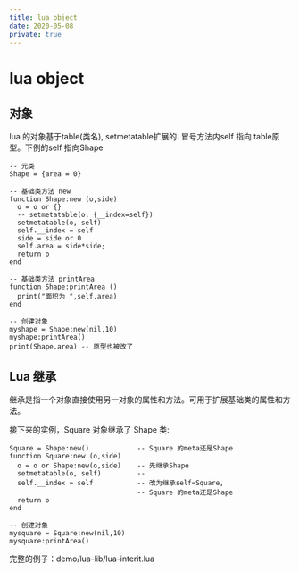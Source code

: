 ```yaml
---
title: lua object
date: 2020-05-08
private: true
---
```

# lua object
## 对象
lua 的对象基于table(类名), setmetatable扩展的. 
冒号方法内self 指向 table原型。下例的self 指向Shape

    -- 元类
    Shape = {area = 0}

    -- 基础类方法 new
    function Shape:new (o,side)
      o = o or {}
      -- setmetatable(o, {__index=self})
      setmetatable(o, self)
      self.__index = self
      side = side or 0
      self.area = side*side;
      return o
    end

    -- 基础类方法 printArea
    function Shape:printArea ()
      print("面积为 ",self.area)
    end

    -- 创建对象
    myshape = Shape:new(nil,10)
    myshape:printArea()
    print(Shape.area) -- 原型也被改了

## Lua 继承
继承是指一个对象直接使用另一对象的属性和方法。可用于扩展基础类的属性和方法。

接下来的实例，Square 对象继承了 Shape 类:

    Square = Shape:new()            -- Square 的meta还是Shape
    function Square:new (o,side)
      o = o or Shape:new(o,side)    -- 先继承Shape
      setmetatable(o, self)         -- 
      self.__index = self           -- 改为继承self=Square, 
                                    -- Square 的meta还是Shape
      return o
    end

    -- 创建对象
    mysquare = Square:new(nil,10)
    mysquare:printArea()

完整的例子：demo/lua-lib/lua-interit.lua